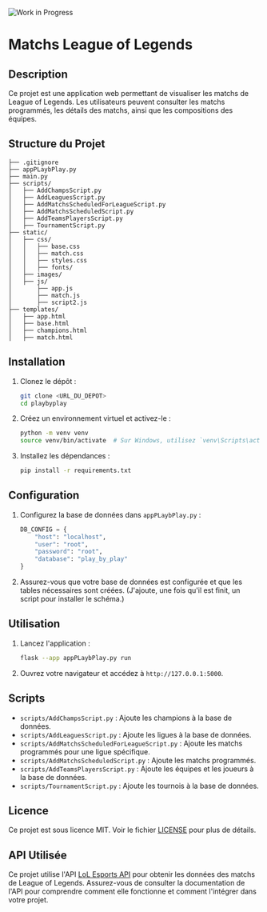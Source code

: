 ![Work in Progress](https://img.shields.io/badge/status-in%20progress-yellow)

# Matchs League of Legends


## Description
Ce projet est une application web permettant de visualiser les matchs de League of Legends. Les utilisateurs peuvent consulter les matchs programmés, les détails des matchs, ainsi que les compositions des équipes.

## Structure du Projet
```
├── .gitignore
├── appPLaybPlay.py
├── main.py
├── scripts/
│   ├── AddChampsScript.py
│   ├── AddLeaguesScript.py
│   ├── AddMatchsScheduledForLeagueScript.py
│   ├── AddMatchsScheduledScript.py
│   ├── AddTeamsPlayersScript.py
│   ├── TournamentScript.py
├── static/
│   ├── css/
│   │   ├── base.css
│   │   ├── match.css
│   │   ├── styles.css
│   │   ├── fonts/
│   ├── images/
│   ├── js/
│       ├── app.js
│       ├── match.js
│       ├── script2.js
├── templates/
│   ├── app.html
│   ├── base.html
│   ├── champions.html
│   ├── match.html
```

## Installation

1. Clonez le dépôt :
    ```sh
    git clone <URL_DU_DEPOT>
    cd playbyplay
    ```

2. Créez un environnement virtuel et activez-le :
    ```sh
    python -m venv venv
    source venv/bin/activate  # Sur Windows, utilisez `venv\Scripts\activate`
    ```

3. Installez les dépendances :
    ```sh
    pip install -r requirements.txt
    ```

## Configuration

1. Configurez la base de données dans `appPLaybPlay.py` :
    ```python
    DB_CONFIG = {
        "host": "localhost",
        "user": "root",
        "password": "root",
        "database": "play_by_play"
    }
    ```

2. Assurez-vous que votre base de données est configurée et que les tables nécessaires sont créées. (J'ajoute, une fois qu'il est finit, un script pour installer le schéma.)

## Utilisation

1. Lancez l'application :
    ```sh
    flask --app appPLaybPlay.py run
    ```

2. Ouvrez votre navigateur et accédez à `http://127.0.0.1:5000`.

## Scripts

- `scripts/AddChampsScript.py` : Ajoute les champions à la base de données.
- `scripts/AddLeaguesScript.py` : Ajoute les ligues à la base de données.
- `scripts/AddMatchsScheduledForLeagueScript.py` : Ajoute les matchs programmés pour une ligue spécifique.
- `scripts/AddMatchsScheduledScript.py` : Ajoute les matchs programmés.
- `scripts/AddTeamsPlayersScript.py` : Ajoute les équipes et les joueurs à la base de données.
- `scripts/TournamentScript.py` : Ajoute les tournois à la base de données.


## Licence

Ce projet est sous licence MIT. Voir le fichier [LICENSE](LICENSE) pour plus de détails.


## API Utilisée

Ce projet utilise l'API [LoL Esports API](https://vickz84259.github.io/lolesports-api-docs/) pour obtenir les données des matchs de League of Legends. Assurez-vous de consulter la documentation de l'API pour comprendre comment elle fonctionne et comment l'intégrer dans votre projet.